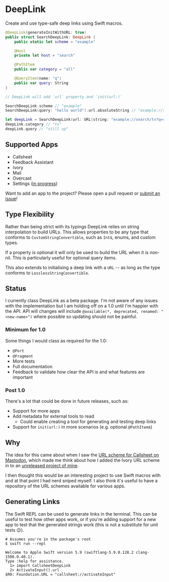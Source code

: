 # DeepLink

Create and use type-safe deep links using Swift macros.

```swift
@DeepLink(generateInitWithURL: true)
public struct SearchDeepLink: DeepLink {
    public static let scheme = "example"

    @Host
    private let host = "search"

    @PathItem
    public var category = "all"

    @QueryItem(name: "q")
    public var query: String
}

// DeepLink will add `url` property and `init(url:)`

SearchDeepLink.scheme // "example"
SearchDeepLink(query: "hello world").url.absoluteString // "example://search/all?q=hello%20world"

let deepLink = SearchDeepLink(url: URL(string: "example://search/tv?q=still%20up")!)!
deepLink.category // "tv"
deepLink.query // "still up"
```

## Supported Apps

- Callsheet
- Feedback Assistant
- Ivory
- Mail
- Overcast
- Settings ([in progress](https://github.com/JosephDuffy/DeepLink/pull/2 "PR adding support for the Settings app"))

Want to add an app to the project? Please open a pull request or [submit an issue](https://github.com/JosephDuffy/DeepLink/issues/new?assignees=&labels=&projects=&template=new-app.yml)!

## Type Flexibility

Rather than being strict with its typings DeepLink relies on string interpolation to build URLs. This allows properties to be any type that conforms to `CustomStringConvertible`, such as `Int`s, enums, and custom types.

If a property is optional it will only be used to build the URL when it is non-nil. This is particularly useful for optional query items.

This also extends to initialising a deep link with a `URL` -- as long as the type conforms to `LosslessStringConvertible`.

## Status

I currently class DeepLink as a beta package. I'm not aware of any issues with the implementation but I am holding off on a 1.0 until I'm happier with the API. API will changes will include `@available(*, deprecated, renamed: "<new-name>")` where possible so updating should not be painful.

### Minimum for 1.0

Some things I would class as required for the 1.0:

- `@Port`
- `@Fragment`
- More tests
- Full documentation
- Feedback to validate how clear the API is and what features are important

### Post 1.0

There's a lot that could be done in future releases, such as:

- Support for more apps
- Add metadata for external tools to read
  - Could enable creating a tool for generating and testing deep links
- Support for `init(url:)` in more scenarios (e.g. optional `@PathItem`s)

## Why

The idea for this came about when I saw the [URL scheme for Callsheet on Mastodon](https://mastodon.social/@caseyliss/111024103966666334), which made me think about how I added the Ivory URL scheme in to an [unreleased project of mine](https://github.com/JosephDuffy/FediFriend "FediFriend on GitHub").

I then thought this would be an interesting project to use Swift macros with and at that point I had nerd sniped myself. I also think it's useful to have a repository of the URL schemes available for various apps.

## Generating Links

The Swift REPL can be used to generate links in the terminal. This can be useful to test how other apps work, or if you're adding support for a new app to test that the generated strings work (this is not a substitute for unit tests 😉).

```shell
# Assumes you're in the package's root
$ swift run --repl
```

```
Welcome to Apple Swift version 5.9 (swiftlang-5.9.0.128.2 clang-1500.0.40.1).
Type :help for assistance.
  1> import CallsheetDeepLink
  2> ActivateInput().url
$R0: Foundation.URL = "callsheet://activateInput"
```
